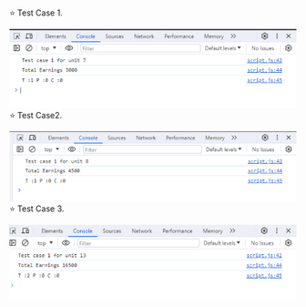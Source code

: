 :star: Test Case 1.

![](test1.png)
:star: Test Case2.

![](test2.png)
:star: Test Case 3.

![](test3.png)

